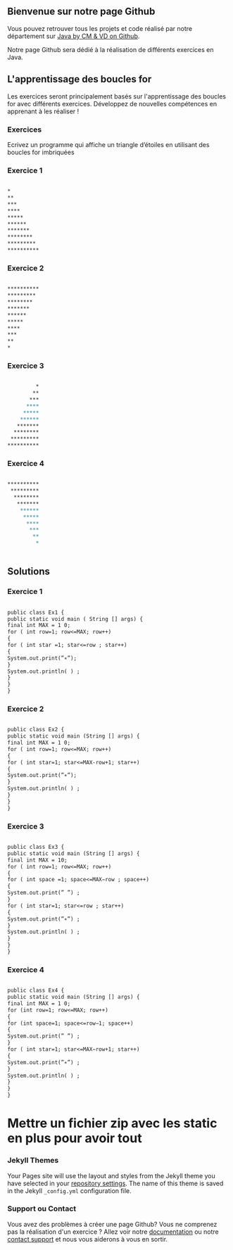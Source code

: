 ## Bienvenue sur notre page Github 

Vous pouvez retrouver tous les projets et code réalisé par notre département sur [Java by CM & VD on Github]().

Notre page Github sera dédié à la réalisation de différents exercices en Java. 

## L'apprentissage des boucles for 

Les exercices seront principalement basés sur l'apprentissage des boucles for avec différents exercices. Développez de nouvelles compétences en apprenant à les réaliser ! 

### Exercices 

Ecrivez un programme qui affiche un triangle d’étoiles en utilisant des boucles for imbriquées 

### Exercice 1

```markdown

*
**
***
****
*****
******
*******
********
*********
**********

```

### Exercice 2 

```markdown

**********
*********
********
*******
******
*****
****
***
**
*

```

### Exercice 3

```markdown

         *
        **
       ***
      ****
     *****
    ******
   *******
  ********
 *********
**********

```

### Exercice 4 

```markdown

**********
 *********
  ********
   *******
    ******
     *****
      ****
       ***
        **
         *
         
```

## Solutions

### Exercice 1

```markdown

public class Ex1 {
public static void main ( String [] args) {
final int MAX = 1 0;
for ( int row=1; row<=MAX; row++)
{
for ( int star =1; star<=row ; star++)
{
System.out.print(”∗”);
}
System.out.println( ) ;
}
}
}


```

### Exercice 2

```markdown

public class Ex2 {
public static void main (String [] args) {
final int MAX = 1 0;
for ( int row=1; row<=MAX; row++)
{
for ( int star=1; star<=MAX-row+1; star++)
{
System.out.print(”∗”);
}
System.out.println( ) ;
}
}
}

```

### Exercice 3

```markdown

public class Ex3 {
public static void main (String [] args) {
final int MAX = 10;
for ( int row=1; row<=MAX; row++)
{
for ( int space =1; space<=MAX−row ; space++)
{
System.out.print(” ”) ;
}
for ( int star=1; star<=row ; star++)
{
System.out.print(”∗”) ;
}
System.out.println( ) ;
}
}
}

```

### Exercice 4

```markdown

public class Ex4 {
public static void main (String [] args) {
final int MAX = 1 0;
for (int row=1; row<=MAX; row++)
{
for (int space=1; space<=row−1; space++)
{
System.out.print(” ”) ;
}
for ( int star=1; star<=MAX−row+1; star++)
{
System.out.print(”∗”) ;
}
System.out.println( ) ;
}
}
}

```

# Mettre un fichier zip avec les static en plus pour avoir tout 

### Jekyll Themes

Your Pages site will use the layout and styles from the Jekyll theme you have selected in your [repository settings](https://github.com/programming-liftoff/hello-world/settings). The name of this theme is saved in the Jekyll `_config.yml` configuration file.

### Support ou Contact

Vous avez des problèmes à créer une page Github? Vous ne comprenez pas la réalisation d'un exercice ? Allez voir notre [documentation](https://help.github.com/categories/github-pages-basics/) ou notre [contact support](https://github.com/contact) et nous vous aiderons à vous en sortir.
